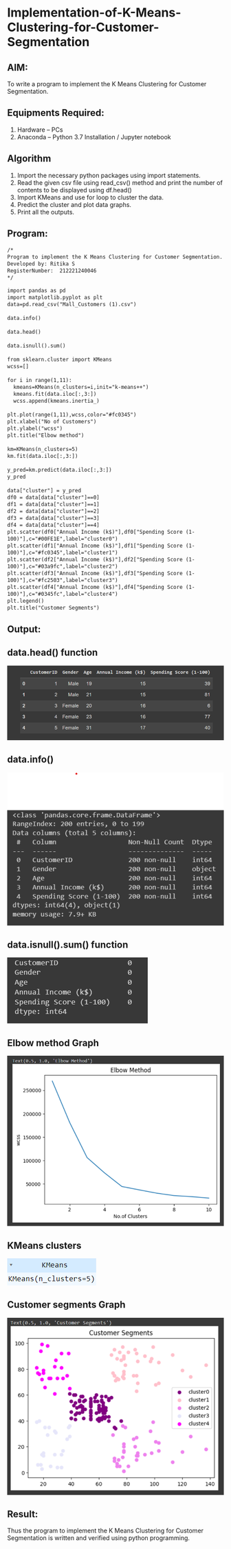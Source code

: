 # Implementation-of-K-Means-Clustering-for-Customer-Segmentation

## AIM:
To write a program to implement the K Means Clustering for Customer Segmentation.

## Equipments Required:
1. Hardware – PCs
2. Anaconda – Python 3.7 Installation / Jupyter notebook

## Algorithm
1. Import the necessary python packages using import statements.
2. Read the given csv file using read_csv() method and print the number of contents to be displayed using df.head()
3. Import KMeans and use for loop to cluster the data.
4. Predict the cluster and plot data graphs.
5. Print all the outputs.
 

## Program:
```
/*
Program to implement the K Means Clustering for Customer Segmentation.
Developed by: Ritika S
RegisterNumber:  212221240046
*/
```
```
import pandas as pd
import matplotlib.pyplot as plt
data=pd.read_csv("Mall_Customers (1).csv")

data.info()

data.head()

data.isnull().sum()

from sklearn.cluster import KMeans
wcss=[]

for i in range(1,11):
  kmeans=KMeans(n_clusters=i,init="k-means++")
  kmeans.fit(data.iloc[:,3:])
  wcss.append(kmeans.inertia_)
  
plt.plot(range(1,11),wcss,color="#fc0345")
plt.xlabel("No of Customers")
plt.ylabel("wcss")
plt.title("Elbow method")

km=KMeans(n_clusters=5)
km.fit(data.iloc[:,3:])

y_pred=km.predict(data.iloc[:,3:])
y_pred

data["cluster"] = y_pred
df0 = data[data["cluster"]==0]
df1 = data[data["cluster"]==1]
df2 = data[data["cluster"]==2]
df3 = data[data["cluster"]==3]
df4 = data[data["cluster"]==4]
plt.scatter(df0["Annual Income (k$)"],df0["Spending Score (1-100)"],c="#00FE1E",label="cluster0")
plt.scatter(df1["Annual Income (k$)"],df1["Spending Score (1-100)"],c="#fc0345",label="cluster1")
plt.scatter(df2["Annual Income (k$)"],df2["Spending Score (1-100)"],c="#03a9fc",label="cluster2")
plt.scatter(df3["Annual Income (k$)"],df3["Spending Score (1-100)"],c="#fc2503",label="cluster3")
plt.scatter(df4["Annual Income (k$)"],df4["Spending Score (1-100)"],c="#0345fc",label="cluster4")
plt.legend()
plt.title("Customer Segments")

```
## Output:

## data.head() function
![Output](ml1.png)
## data.info()
![Output](ml2.png)
## data.isnull().sum() function
![Output](ml3.png)
## Elbow method Graph
![Output](ml4.png)
## KMeans clusters
![Output](ml5.png)
## Customer segments Graph
![Output](ml7.png)



## Result:
Thus the program to implement the K Means Clustering for Customer Segmentation is written and verified using python programming.
